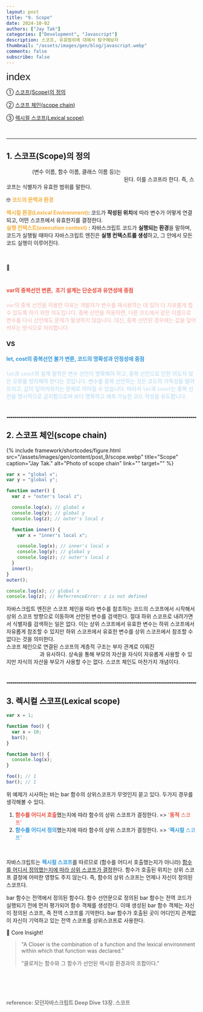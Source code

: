 ```yaml
---
layout: post
title: "9. Scope"
date: 2024-10-02
authors: ["Jay Tak"]
categories: ["Development", "Javascript"]
description: 스코프, 유효범위에 대해서 탐구해보자
thumbnail: "/assets/images/gen/blog/javascript.webp"
comments: false
subscribe: false
---
```


<span style="font-family: 'Brown', sans-serif !important; font-size: 20pt;">index</span>

① [스코프(Scope)의 정의](#1-스코프scope의-정의)<br>

② [스코프 체인(scope chain)](#2-스코프-체인scope-chain)<br>

③ [렉시컬 스코프(Lexical scope)](#3-렉시컬-스코프lexical-scope)

<br>

---

## 1. 스코프(Scope)의 정의

<span style ="color:white">모든 식별자</span>(변수 이름, 함수 이름, 클래스 이름 등)는 <span style ="color:white">자신이 선언된 위치에 의해</span> <span style ="color:white">다른 코드가 식별자 자신을 참조할 수 있는 유효범위가 결정</span>된다. 이를 스코프라 한다. 즉, 스코프는 식별자가 유효한 범위를 말한다. <br>

🤓 <span style="color:#f5b041">**코드의 문맥과 환경**</span> <br>

<span style="color:#f5b041">**렉시컬 환경(Lexical Environment)**</span>: 코드가 **작성된 위치**에 따라 변수가 어떻게 연결되고, 어떤 스코프에서 유효한지를 결정한다. <br><span style="color:#f5b041">**실행 컨텍스트(execution context)** </span>: 자바스크립트 코드가 **실행되는 환경**을 말하며, 코드가 실행될 때마다 자바스크립트 엔진은 **실행 컨텍스트를 생성**하고, 그 안에서 모든 코드 실행이 이루어진다.

<br>

🧐 <span style ="color:white">Q. var는 변수의 중복선언이 가능하나 let, const는 변수의 중복선언이 불가능한 이유는 무엇일까?</span> <br>

#### <span style="color:#e74c3c">var의 중복선언 변론,  초기 설계는 **단순성**과 **유연성**에 중점</span> <br>

<span style="color:#f5b7b1">`var`의 중복 선언을 허용한 이유는 개발자가 변수를 재사용하는 데 있어 더 자유롭게 할 수 있도록 하기 위한 의도입니다. 중복 선언을 허용하면, 다른 코드에서 같은 이름으로 변수를 다시 선언해도 문제가 발생하지 않습니다. 대신, 중복 선언된 경우에는 값을 덮어씌우는 방식으로 처리합니다.</span>

### VS

#### <span style="color:#3498db">let, cost의 중복선언 불가 변론, 코드의 **명확성**과 **안정성**에 중점</span><br>

<span style="color:#aed6f1">`let`과 `const`의 설계 철학은 변수 선언이 명확해야 하고, 중복 선언으로 인한 의도치 않은 오류를 방지해야 한다는 것입니다. 변수를 중복 선언하는 것은 코드의 가독성을 떨어뜨리고, 값이 덮어씌워지는 문제로 이어질 수 있습니다. 따라서 `let`과 `const`는 중복 선언을 명시적으로 금지함으로써 보다 명확하고 예측 가능한 코드 작성을 유도합니다.</span>

<br>

<hr style="border: 1px dashed #ccc;">

## 2. 스코프 체인(scope chain)

{% include framework/shortcodes/figure.html src="/assets/images/gen/content/post_9/scope.webp" title="Scope" caption="Jay Tak." alt="Photo of scope chain" link="" target="" %}

```javascript
var x = "global x";
var y = "global y";

function outer() {
  var z = "outer's local z";

  console.log(x); // global x
  console.log(y); // global y
  console.log(z); // outer's local z

  function inner() {
    var x = "inner's local x";

    console.log(x); // inner's local x
    console.log(y); // global y
    console.log(z); // outer's local z
  }
  inner();
}
outer();

console.log(x); // global x
console.log(z); // ReferrenceError: z is not defined
```

자바스크립트 엔진은 스코프 체인을 따라 변수를 참조하는 코드의 스코프에서 시작해서 상위 스코프 방향으로 이동하며 선언된 변수를 검색한다. 절대 하위 스코프로 내려가면서 식별자를 검색하는 일은 없다. 이는 상위 스코프에서 유효한 변수는 하위 스코프에서 자유롭게 참조할 수 있지만 하위 스코프에서 유효한 변수를 상위 스코프에서 참조할 수 없다는 것을 의미한다. <br> 스코프 체인으로 연결된 스코프의 계층적 구조는 부자 관계로 이뤄진 <span style ="color:white">**상속(inheritance)**</span>과 유사하다. 상속을 통해 부모의 자산을 자식이 자유롭게 사용할 수 있지만 자식의 자산을 부모가 사용할 수는 없다. 스코프 체인도 마찬가지 개념이다.

<br>

<hr style="border: 1px dashed #ccc;">

## 3. 렉시컬 스코프(Lexical scope)

```javascript
var x = 1;

function foo() {
  var x = 10;
  bar();
}

function bar() {
  console.log(x);
}

foo(); // 1
bar(); // 1
```

위 예제가 시사하는 바는 bar 함수의 상위스코프가 무엇인지 묻고 있다. 두가지 경우를 생각해볼 수 있다. <br>

1. <span style="color:#e74c3c">**함수를 어디서 호출**</span>했는지에 따라 함수의 상위 스코프가 결정한다. => <span style="color:#e74c3c">'**동적** 스코프'</span>
2. <span style="color:#3498db">**함수를 어디서 정의**</span>했는지에 따라 함수의 상위 스코프가 결정한다. => <span style="color:#3498db">'**렉시컬** 스코프'</span>

<br>

자바스크립트는 <span style="color:#3498db">**렉시컬 스코프**</span>를 따르므로 (함수를 어디서 호출했는지가 아니라) [함수를 어디서 정의했는지에 따라 상위 스코프가 결정](#)한다. 함수가 호출된 위치는 상위 스코프 결정에 어떠한 영향도 주지 않는다. 즉, 함수의 상위 스코프는 언제나 자신이 정의된 스코프다. <br>

bar 함수는 전역에서 정의된 함수다. 함수 선언문으로 정의된 bar 함수는 전역 코드가 실행되기 전에 먼저 평가되어 함수 객체를 생성한다. 이때 생성된 bar 함수 객체는 자신이 정의된 스코프, 즉 전역 스코프를 기억한다. bar 함수가 호출된 곳이 어디인지 관계없이 자신이 기억하고 있는 전역 스코프를 상위스코프로 사용한다.

🧐 Core Insight!

> "A Closer is the combination of a function and the lexical environment within which that function was declared."
>
> "클로저는 함수와 그 함수가 선언된 렉시컬 환경과의 조합이다."

<br><br><br>

#### <span style="color:grey">reference: 모던자바스크립트 Deep Dive 13장. 스코프</span>
